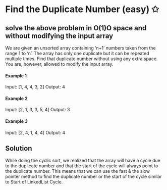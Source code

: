 # Find the Duplicate Number (easy) ✩

## solve the above problem in O(1)O space and without modifying the input array
We are given an unsorted array containing ‘n+1’ numbers taken from the range 1 to ‘n’. 
The array has only one duplicate but it can be repeated multiple times. 
Find that duplicate number without using any extra space. 
You are, however, allowed to modify the input array.

#### Example 1
Input: [1, 4, 4, 3, 2]
Output: 4

#### Example 2
Input: [2, 1, 3, 3, 5, 4]
Output: 3

#### Example 3
Input: [2, 4, 1, 4, 4]
Output: 4


## Solution 

While doing the cyclic sort, we realized that the array will have a cycle 
due to the duplicate number and that the start of the cycle will always 
point to the duplicate number. This means that we can use the fast & the slow 
pointer method to find the duplicate number or the start of the cycle similar 
to Start of LinkedList Cycle.